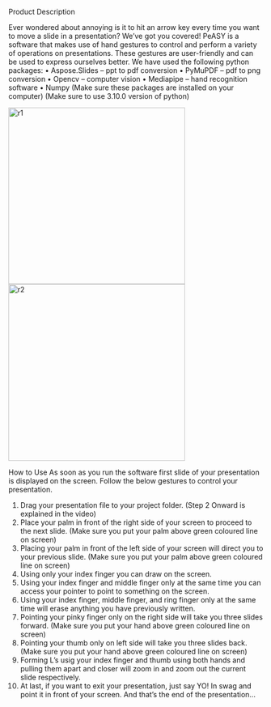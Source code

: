 Product Description


Ever wondered about annoying is it to hit an arrow key every time you want to move a slide in a presentation? We’ve got you covered! PeASY is a software that makes use of hand gestures to control and perform a variety of operations on presentations. These gestures are user-friendly and can be used to express ourselves better.
We have used the following python packages:
•	Aspose.Slides – ppt to pdf conversion
•	PyMuPDF – pdf to png conversion
•	Opencv – computer vision 
•	Mediapipe – hand recognition software
•	Numpy 
(Make sure these packages are installed on your computer)
(Make sure to use 3.10.0 version of python)


<img width="349" alt="r1" src="https://user-images.githubusercontent.com/121670165/212521557-208ed87f-4461-4699-950a-d4d9e573210b.png">
<img width="349" alt="r2" src="https://user-images.githubusercontent.com/121670165/212521568-87fcda99-2c76-46bc-b0ed-611f48c770bc.png">

How to Use
As soon as you run the software first slide of your presentation is displayed on the screen. Follow the below gestures to control your presentation.
1.	Drag your presentation file to your project folder.
(Step 2 Onward is explained in the video)
2.	Place your palm in front of the right side of your screen to proceed to the next slide. (Make sure you put your palm above green coloured line on screen)
3.	Placing your palm in front of the left side of your screen will direct you to your previous slide. (Make sure you put your palm above green coloured line on screen)
4.	Using only your index finger you can draw on the screen. 
5.	Using your index finger and middle finger only at the same time you can access your pointer to point to something on the screen.
6.	Using your index finger, middle finger, and ring finger only at the same time will erase anything you have previously written.
7.	Pointing your pinky finger only on the right side will take you three slides forward. (Make sure you put your hand above green coloured line on screen)
8.	Pointing your thumb only on left side will take you three slides back.  (Make sure you put your hand above green coloured line on screen)
9.	Forming L’s usig your index finger and thumb using both hands and pulling them apart and closer will zoom in and zoom out the current slide respectively.
10.	At last, if you want to exit your presentation, just say YO! In swag and point it in front of your screen. And that’s the end of the presentation…


  


